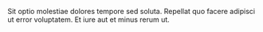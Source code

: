 Sit optio molestiae dolores tempore sed soluta. Repellat quo facere adipisci ut error voluptatem. Et iure aut et minus rerum ut.
